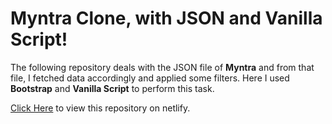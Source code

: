 # Myntra Clone, with JSON and Vanilla Script!

The following repository deals with the JSON file of **Myntra** and from that file, I fetched data accordingly and applied some filters.
Here I used **Bootstrap** and **Vanilla Script** to perform this task.

[Click Here](https://vibrant-albattani-412f13.netlify.app/) to view this repository on netlify.
